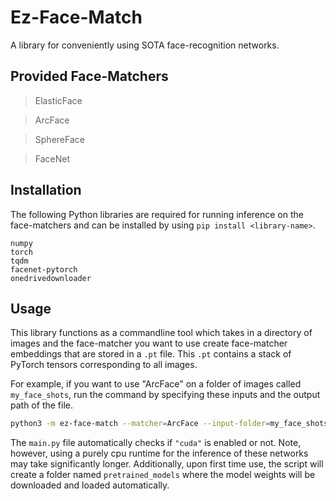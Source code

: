 # Ez-Face-Match

A library for conveniently using SOTA face-recognition networks. 

## Provided Face-Matchers

> ElasticFace

> ArcFace

> SphereFace

> FaceNet

## Installation

The following Python libraries are required for running inference on the face-matchers and can be installed by using `pip install <library-name>`.

```plaintext
numpy
torch
tqdm
facenet-pytorch
onedrivedownloader
```

## Usage

This library functions as a commandline tool which takes in a directory of images and the face-matcher you want to use create face-matcher embeddings that are stored in a `.pt` file. This `.pt` contains a stack of PyTorch tensors corresponding to all images.

For example, if you want to use "ArcFace" on a folder of images called `my_face_shots`, run the command by specifying these inputs and the output path of the file.

```bash
python3 -m ez-face-match --matcher=ArcFace --input-folder=my_face_shots --output-path=./matcher_embeddings.pt
```

The `main.py` file automatically checks if `"cuda"` is enabled or not. Note, however, using a purely cpu runtime for the inference of these networks may take significantly longer. Additionally, upon first time use, the script will create a folder named `pretrained_models` where the model weights will be downloaded and loaded automatically.
